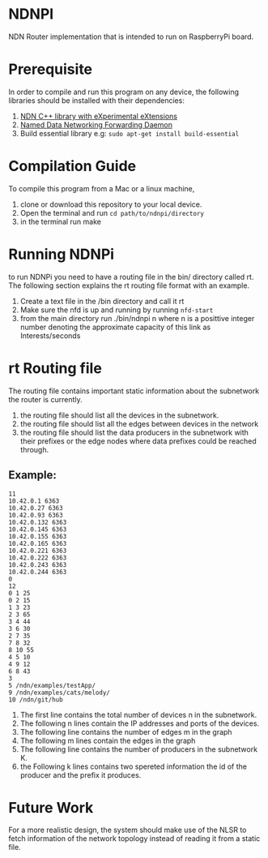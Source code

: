 # NDNPI 

NDN Router implementation that is intended to run on RaspberryPi board.


# Prerequisite 

In order to compile and run this program on any device, the following libraries should be installed with their dependencies: 

1. [NDN C++ library with eXperimental eXtensions](https://github.com/named-data/ndn-cxx)
2. [Named Data Networking Forwarding Daemon](https://github.com/named-data/NFD)
3. Build essential library e.g: `sudo apt-get install build-essential`

# Compilation Guide

To compile this program from a Mac or a linux machine, 

1. clone or download this repository to your local device. 
2. Open the terminal and run `cd path/to/ndnpi/directory`
3. in the terminal run make


# Running NDNPi 

to run NDNPi you need to have a routing file in the bin/ directory called rt. The following section explains the rt routing file format with an example.

1. Create a text file in the /bin directory and call it rt
2. Make sure the nfd is up and running by running `nfd-start`
3. from the main directory run ./bin/ndnpi n where n is a posittive integer number denoting the approximate capacity of this link as Interests/seconds 

# rt Routing file

The routing file contains important static information about the subnetwork the router is currently.
1. the routing file should list all the devices in the subnetwork. 
2. the routing file should list all the edges between devices in the network
3. the routing file should list the data producers in the subnetwork with their prefixes or the edge nodes where data prefixes could be reached through.

## Example: 

```
11
10.42.0.1 6363
10.42.0.27 6363
10.42.0.93 6363
10.42.0.132 6363
10.42.0.145 6363
10.42.0.155 6363
10.42.0.165 6363
10.42.0.221 6363
10.42.0.222 6363
10.42.0.243 6363
10.42.0.244 6363
0
12
0 1 25
0 2 15
1 3 23
2 3 65
3 4 44
3 6 30
2 7 35
7 8 32
8 10 55
4 5 10
4 9 12
6 8 43
3
5 /ndn/examples/testApp/
9 /ndn/examples/cats/melody/
10 /ndn/git/hub
```

1. The first line contains the total number of devices n in the subnetwork.
2. The following n lines contain the IP addresses and ports of the devices.
3. The following line contains the number of edges m in the graph
4. The following m lines contain the edges in the graph 
5. The following line contains the number of producers in the subnetwork K. 
6. the Following k lines contains two spereted information the id of the producer and the prefix it produces. 


# Future Work 

For a more realistic design, the system should make use of the NLSR to fetch information of the network topology instead of reading it from a static file. 


